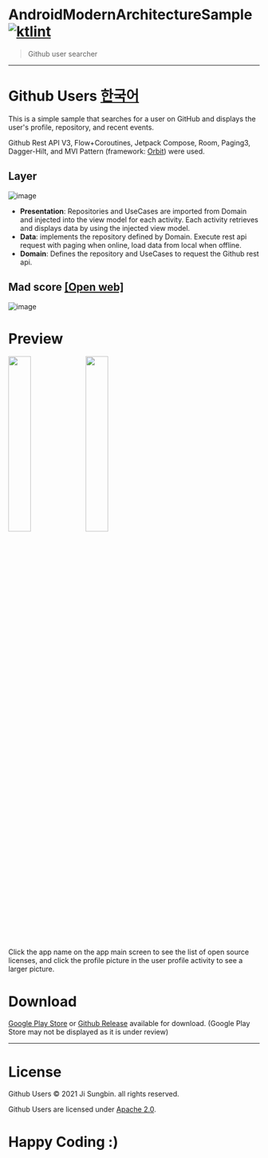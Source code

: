 # AndroidModernArchitectureSample [![ktlint](https://img.shields.io/badge/code%20style-%E2%9D%A4-FF4081.svg)](https://ktlint.github.io/)

> Github user searcher

---

# Github Users [한국어](https://github.com/jisungbin/AndroidModernArchitectureSample/blob/master/README-kr.md)

This is a simple sample that searches for a user on GitHub and displays the user's profile, repository, and recent events.

Github Rest API V3, Flow+Coroutines, Jetpack Compose, Room, Paging3, Dagger-Hilt, and MVI Pattern (framework: [Orbit](https://github.com/orbit-mvi/orbit-mvi)) were used.



## Layer

![image](https://user-images.githubusercontent.com/40740128/136686589-8815d1af-75f3-43c3-a75b-668b39511b5a.png)

- **Presentation**: Repositories and UseCases are imported from Domain and injected into the view model for each activity. Each activity retrieves and displays data by using the injected view model.
- **Data**: implements the repository defined by Domain. Execute rest api request with paging when online, load data from local when offline.
- **Domain**: Defines the repository and UseCases to request the Github rest api.

## Mad score [[Open web]](https://madscorecard.withgoogle.com/scorecard/share/612972238/ )

![image](https://user-images.githubusercontent.com/40740128/136686854-c36f819f-8556-41ca-91a1-632209209578.png)



# Preview

<div>
<img src="https://user-images.githubusercontent.com/40740128/136687125-d20e861e-3711-4d99-ab06-87a8e025cf47.png" width="30%"/>
<img src="https://user-images.githubusercontent.com/40740128/136687129-c37fe5df-e0a8-45ff-8071-e218d6d73a3e.png" width="30%"/>
</div>


Click the app name on the app main screen to see the list of open source licenses, and click the profile picture in the user profile activity to see a larger picture.



# Download

[Google Play Store](https://play.google.com/store/apps/details?id=io.github.jisungbin.githubusers) or [Github Release](https://github.com/jisungbin/AndroidModernArchitectureSample/releases/tag/1.0.0) available for download. (Google Play Store may not be displayed as it is under review)

---

# License

Github Users © 2021 Ji Sungbin. all rights reserved.

Github Users are licensed under [Apache 2.0](https://github.com/jisungbin/AndroidModernArchitectureSample/blob/master/LICENSE).



# Happy Coding :)
